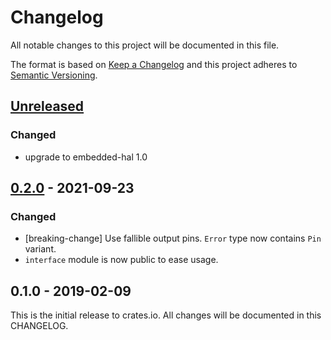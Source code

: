 # Changelog

All notable changes to this project will be documented in this file.

The format is based on [Keep a Changelog](http://keepachangelog.com/en/1.0.0/)
and this project adheres to [Semantic Versioning](http://semver.org/spec/v2.0.0.html).

## [Unreleased]

### Changed
- upgrade to embedded-hal 1.0

## [0.2.0] - 2021-09-23

### Changed
- [breaking-change] Use fallible output pins. `Error` type now contains `Pin` variant.
- `interface` module is now public to ease usage.

## 0.1.0 - 2019-02-09

This is the initial release to crates.io. All changes will be documented in
this CHANGELOG.

[Unreleased]: https://github.com/eldruin/mcp4x-rs/compare/v0.2.0...HEAD
[0.2.0]: https://github.com/eldruin/mcp4x-rs/compare/v0.1.0...v0.2.0